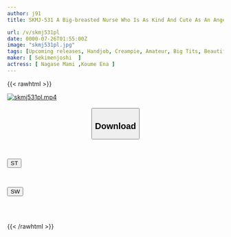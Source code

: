 ```yaml
---
author: j91
title: SKMJ-531 A Big-breasted Nurse Who Is As Kind And Cute As An Angel! "Would You Help A Virgin Boy Who Is Suffering From Premature Ejaculation Improve His Premature Ejaculation?" A Nurse Who Seems To Be Used To Men's Genitals But Is Surprisingly Naive Gets Aroused By A Virgin Boy Who Is Too Premature Ejaculating And Gives Him A Creampie First Time SPECIAL!

url: /v/skmj531pl
date: 0000-07-26T01:55:00Z
image: "skmj531pl.jpg"
tags: [Upcoming releases, Handjob, Creampie, Amateur, Big Tits, Beautiful Girl, Cowgirl, 4HR+, Slender, Nurse, Virgin Man	]
maker: [ Sekimenjoshi  ]
actress: [ Nagase Mami ,Koume Ena ]
---
```



{{< rawhtml >}}

<div class="video" data-videoid="pending_link.html">
    <a href="javascript:;">
        <img src="/v/skmj531pl/skmj531pl.jpg" width="WIDTH" height="HEIGHT" alt="skmj531pl.mp4" loading="lazy">
    </a>
</div>

<script type="text/javascript" src="https://j91.asia/asset/on-demand-pend.js"></script>

<br>
  <link rel="stylesheet" href="https://j91.asia/asset/bs5.css">
  
  <center>
  <button class="btn btn-primary" type="button" data-bs-toggle="collapse" data-bs-target=".multi-collapse" aria-expanded="false" aria-controls="multiCollapseExample1 multiCollapseExample2"><h2>Download</h2></button></center>
</p>
<div class="row">
  <div class="col">
    <div class="collapse multi-collapse" id="multiCollapseExample1">
      <div class="card card-body">
	      	      <br>
<div class="buttons">  
<p><a href="https://j91.asia/pending_link.html" target="_blank"><button class="btn-hover color-3"><i class="fa fa-download"></i> ST</button></a></p></div>
    </div>
  </div>
</div>
  <div class="col">
    <div class="collapse multi-collapse" id="multiCollapseExample2">
      <div class="card card-body">
	      <br>
<div class="buttons">
<p><a href="https://j91.asia/pending_link.html" target="_blank"><button class="btn-hover color-2"><i class="fa fa-download"></i> SW</button></a></p></div>
<br><br>
      </div>
    </div>
  </div>
</div>

{{< /rawhtml >}}